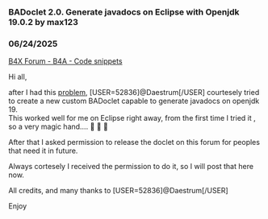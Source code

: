 ### BADoclet 2.0. Generate javadocs on Eclipse with Openjdk 19.0.2 by max123
### 06/24/2025
[B4X Forum - B4A - Code snippets](https://www.b4x.com/android/forum/threads/167061/)

Hi all,  
  
after I had this [problem](https://www.b4x.com/android/forum/threads/solved-cannot-generate-library-javadocs-on-eclipse-with-openjdk-19-0-2.167032/), [USER=52836]@Daestrum[/USER] courtesely tried to create a new custom BADoclet capable to generate javadocs on openjdk 19.  
This worked well for me on Eclipse right away, from the first time I tried it , so a very magic hand…. 🤩 🤩 🤩  
  
After that I asked permission to release the doclet on this forum for peoples that need it in future.  
  
Always cortesely I received the permission to do it, so I will post that here now.  
  
All credits, and many thanks to [USER=52836]@Daestrum[/USER]  
  
Enjoy